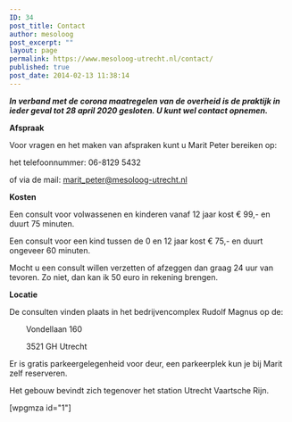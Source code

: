 ```yaml
---
ID: 34
post_title: Contact
author: mesoloog
post_excerpt: ""
layout: page
permalink: https://www.mesoloog-utrecht.nl/contact/
published: true
post_date: 2014-02-13 11:38:14
---
```

<em><strong>In verband met de corona maatregelen van de overheid is de praktijk in ieder geval tot 28 april 2020 gesloten. U kunt wel contact opnemen.</strong></em>

<strong>Afspraak</strong>

Voor vragen en het maken van afspraken kunt u Marit Peter bereiken op:

het telefoonnummer: 06-8129 5432

of via de mail: <a href="mailto:maritpeter.mesologie@gmail.com">marit_peter@mesoloog-utrecht.nl</a>

<strong>Kosten</strong>

Een consult voor volwassenen en kinderen vanaf 12 jaar kost € 99,- en duurt 75 minuten.

Een consult voor een kind tussen de 0 en 12 jaar kost € 75,- en duurt ongeveer 60 minuten.

Mocht u een consult willen verzetten of afzeggen dan graag 24 uur van tevoren. Zo niet, dan kan ik 50 euro in rekening brengen.

<strong>Locatie</strong>

De consulten vinden plaats in het bedrijvencomplex Rudolf Magnus op de:
<p style="padding-left: 30px;">Vondellaan 160</p>
<p style="padding-left: 30px;">3521 GH Utrecht</p>
Er is gratis parkeergelegenheid voor deur, een parkeerplek kun je bij Marit zelf reserveren.

Het gebouw bevindt zich tegenover het station Utrecht Vaartsche Rijn.
<div style="padding-bottom: 50px;">[wpgmza id="1"]</div>